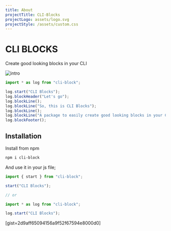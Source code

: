 ```yaml
---
title: About
projectTitle: CLI-Blocks
projectLogo: assets/logo.svg
projectStyle: /assets/custom.css
---
```


# CLI BLOCKS

Create good looking blocks in your CLI

![intro](https://i.ibb.co/9v2bx1N/Screenshot-2020-02-22-at-11-34-29.png)

```js
import * as log from "cli-block";

log.start("CLI Blocks");
log.blockHeader("Let's go");
log.blockLine();
log.blockLine("So, this is CLI Blocks");
log.blockLine();
log.blockLine("A package to easily create good looking blocks in your CLI");
log.blockFooter();
```

## Installation

Install from npm

```bash
npm i cli-block
```

And use it in your js file;

```js
import { start } from "cli-block";

start("CLI Blocks");

// or 

import * as log from "cli-block";

log.start("CLI Blocks");

```





[gist=2d9aff65094156a9f52f67594e8000d0]
